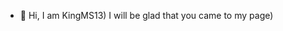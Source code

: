- 👋 Hi, I am KingMS13)
I will be glad that you came to my page)
<!---
KingMasters13/KingMasters13 is a ✨ special ✨ repository because its `README.md` (this file) appears on your GitHub profile.
You can click the Preview link to take a look at your changes.
--->
